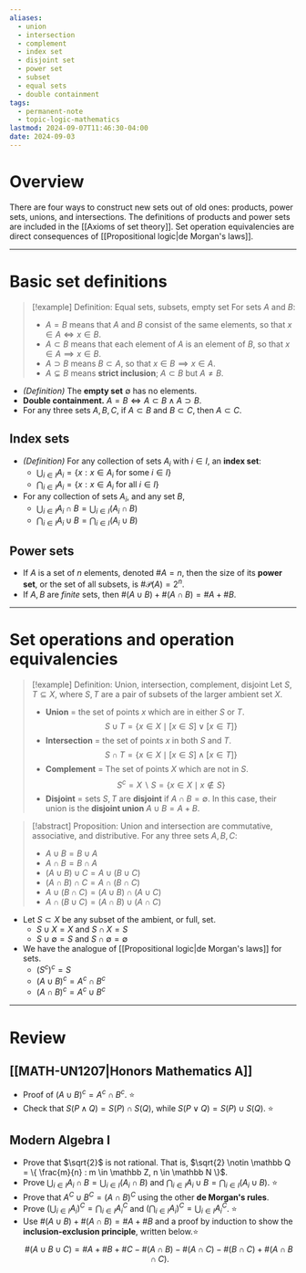 ```yaml
---
aliases:
  - union
  - intersection
  - complement
  - index set
  - disjoint set
  - power set
  - subset
  - equal sets
  - double containment
tags:
  - permanent-note
  - topic-logic-mathematics
lastmod: 2024-09-07T11:46:30-04:00
date: 2024-09-03
---
```

# Overview

There are four ways to construct new sets out of old ones: products, power sets, unions, and intersections. The definitions of products and power sets are included in the [[Axioms of set theory]]. Set operation equivalencies are direct consequences of [[Propositional logic|de Morgan's laws]].

---
# Basic set definitions


>[!example] Definition: Equal sets, subsets, empty set
>For sets $A$ and $B$:
>- $A = B$ means that $A$ and $B$ consist of the same elements, so that $x \in A \iff x \in B$.
>- $A \subset B$ means that each element of $A$ is an element of $B$, so that $x \in A \implies x \in B$.
>- $A \supset B$ means $B \subset A$, so that $x \in B \implies x \in A$.
>- $A \subsetneq B$ means **strict inclusion**; $A \subset B$ but $A \neq B$.


- *(Definition)* The **empty set** $\emptyset$ has no elements.
- **Double containment.** $A = B \iff A \subset B \wedge A \supset B$.
- For any three sets $A, B, C$, if $A \subset B$ and $B \subset C$, then $A \subset C$.
## Index sets
- *(Definition)* For any collection of sets $A_i$ with $i \in I$, an **index set**:
	- $\bigcup_{i \in I} A_i = \{ x : x \in A_i \text{ for some } i \in I \}$
	- $\bigcap_{i \in I} A_i = \{ x : x \in A_i \text{ for all } i \in I \}$
- For any collection of sets $A_i$, and any set $B$,
	- $\bigcup_{i \in I} A_i \cap B = \bigcup_{i \in I} (A_i \cap B)$
	- $\bigcap_{i \in I} A_i \cup B = \bigcap_{i \in I} (A_i \cup B)$
## Power sets
- If $A$ is a set of $n$ elements, denoted $\# A = n$, then the size of its **power set**, or the set of all subsets, is $\# \mathcal P(A) = 2^n$.
- If $A,B$ are *finite* sets, then $\# (A\cup B) + \# (A\cap B) = \# A + \# B$.

---
# Set operations and operation equivalencies

>[!example] Definition: Union, intersection, complement, disjoint
>Let $S,T \subseteq X$, where $S,T$ are a pair of subsets of the larger ambient set $X$.
>-  **Union** = the set of points $x$ which are in either $S$ or $T$. 
>$$ 
>S \cup T  = \{ x\in X \mid [x\in S] \vee [x \in T] \}
>$$
>- **Intersection** = the set of points $x$ in both $S$ and $T$. 
>$$ 
>S \cap T  = \{ x\in X \mid [x\in S] \wedge [x \in T] \}
>$$
>- **Complement** = The set of points $X$ which are not in $S$. 
>$$ 
>S^c = X\backslash S =  \{ x\in X \mid x \notin S \}
>$$
>- **Disjoint** = sets $S,T$ are **disjoint** if $A \cap B = \emptyset$. In this case, their union is the **disjoint union** $A \cup B = A + B$.

>[!abstract] Proposition: Union and intersection are commutative, associative, and distributive.
>For any three sets $A, B, C$:
>- $A \cup B = B \cup A$
>- $A \cap B = B \cap A$
>- $(A\cup B) \cup C = A \cup (B \cup C)$
>- $(A \cap B) \cap C = A \cap (B \cap C)$
>- $A \cup (B \cap C) = (A \cup B) \cap (A \cup C)$
>- $A \cap (B \cup C) = (A \cap B) \cup (A \cap C)$

- Let $S \subset X$ be any subset of the ambient, or full, set.
	- $S \cup X = X$ and $S \cap X = S$
	- $S \cup \emptyset = S$ and $S \cap \emptyset = \emptyset$
- We have the analogue of [[Propositional logic|de Morgan's laws]] for sets.
	- $(S^c)^c = S$
	- $(A \cup B)^c = A^c \cap B^c$
	- $(A \cap B)^c = A^c \cup B^c$

---
# Review

## [[MATH-UN1207|Honors Mathematics A]]
- Proof of $(A \cup B)^c = A^c \cap B^c$. ⭐
- Check that $S(P \wedge Q) = S(P) \cap S(Q)$, while $S(P \vee Q) = S(P) \cup S(Q)$. ⭐

## Modern Algebra I
- Prove that $\sqrt{2}$ is not rational. That is, $\sqrt{2} \notin \mathbb Q = \{ \frac{m}{n} : m \in \mathbb Z, n \in \mathbb N \}$.
- Prove $\bigcup_{i \in I} A_i \cap B = \bigcup_{i \in I} (A_i \cap B)$ and $\bigcap_{i \in I} A_i \cup B = \bigcap_{i \in I} (A_i \cup B)$. ⭐
- Prove that $A^C \cup B^C = (A \cap B)^C$ using the other **de Morgan's rules**.
- Prove $(\bigcup_{i \in I} A_i)^C = \bigcap_{i \in I} A_i^C$ and $(\bigcap_{i \in I} A_i)^C = \bigcup_{i \in I} A_i^C$. ⭐
- Use $\# (A\cup B) + \# (A\cap B) = \# A + \# B$ and a proof by induction to show the **inclusion-exclusion principle**, written below.⭐
$$\# (A\cup B \cup C) = \# A + \# B + \# C - \# (A\cap B) - \# (A\cap C) - \# (B\cap C) + \# (A \cap B \cap C).$$

